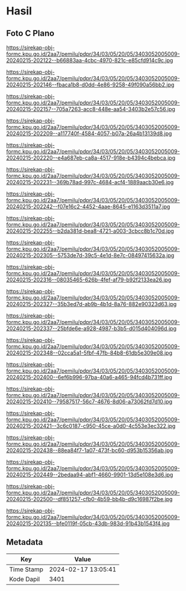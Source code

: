 # Hasil

## Foto C Plano

https://sirekap-obj-formc.kpu.go.id/2aa7/pemilu/pdpr/34/03/05/20/05/3403052005009-20240215-202122--b66883aa-4cbc-4970-821c-e85cfd914c9c.jpg

https://sirekap-obj-formc.kpu.go.id/2aa7/pemilu/pdpr/34/03/05/20/05/3403052005009-20240215-202146--fbaca1b8-d0dd-4e86-9258-49f090a56bb2.jpg

https://sirekap-obj-formc.kpu.go.id/2aa7/pemilu/pdpr/34/03/05/20/05/3403052005009-20240215-202157--705a7263-acc8-448e-aa54-3403b2e57c56.jpg

https://sirekap-obj-formc.kpu.go.id/2aa7/pemilu/pdpr/34/03/05/20/05/3403052005009-20240215-202209--a117740f-4584-4057-b07a-26a4b13139d8.jpg

https://sirekap-obj-formc.kpu.go.id/2aa7/pemilu/pdpr/34/03/05/20/05/3403052005009-20240215-202220--e4a687eb-ca8a-4517-918e-b4394c4bebca.jpg

https://sirekap-obj-formc.kpu.go.id/2aa7/pemilu/pdpr/34/03/05/20/05/3403052005009-20240215-202231--369b78ad-997c-4684-acf4-1889aacb30e6.jpg

https://sirekap-obj-formc.kpu.go.id/2aa7/pemilu/pdpr/34/03/05/20/05/3403052005009-20240215-202242--f07e16c2-4452-4aae-8645-e1163d3511a7.jpg

https://sirekap-obj-formc.kpu.go.id/2aa7/pemilu/pdpr/34/03/05/20/05/3403052005009-20240215-202255--b2da381d-bea8-4721-a003-3cbcc8b1c70d.jpg

https://sirekap-obj-formc.kpu.go.id/2aa7/pemilu/pdpr/34/03/05/20/05/3403052005009-20240215-202305--5753de7d-39c5-4e1d-8e7c-08497415632a.jpg

https://sirekap-obj-formc.kpu.go.id/2aa7/pemilu/pdpr/34/03/05/20/05/3403052005009-20240215-202316--08035465-626b-4fef-af79-b92f2133ea26.jpg

https://sirekap-obj-formc.kpu.go.id/2aa7/pemilu/pdpr/34/03/05/20/05/3403052005009-20240215-202327--35b3ed7d-ab9b-4b1d-8a76-882e90323d63.jpg

https://sirekap-obj-formc.kpu.go.id/2aa7/pemilu/pdpr/34/03/05/20/05/3403052005009-20240215-202337--25bfde6e-a928-4987-b3b5-d015d404096d.jpg

https://sirekap-obj-formc.kpu.go.id/2aa7/pemilu/pdpr/34/03/05/20/05/3403052005009-20240215-202348--02cca5a1-5fbf-47fb-84b8-61db5e309e08.jpg

https://sirekap-obj-formc.kpu.go.id/2aa7/pemilu/pdpr/34/03/05/20/05/3403052005009-20240215-202400--6ef6b996-97ba-40a6-a465-94fcd4b731ff.jpg

https://sirekap-obj-formc.kpu.go.id/2aa7/pemilu/pdpr/34/03/05/20/05/3403052005009-20240215-202410--79587517-56c7-4676-8d06-a73062fd7d10.jpg

https://sirekap-obj-formc.kpu.go.id/2aa7/pemilu/pdpr/34/03/05/20/05/3403052005009-20240215-202421--3c6c0187-c950-45ce-a0d0-4c553e3ec322.jpg

https://sirekap-obj-formc.kpu.go.id/2aa7/pemilu/pdpr/34/03/05/20/05/3403052005009-20240215-202438--88ea84f7-1a07-473f-bc60-d953b15356ab.jpg

https://sirekap-obj-formc.kpu.go.id/2aa7/pemilu/pdpr/34/03/05/20/05/3403052005009-20240215-202449--2bedaa94-abf1-4660-9901-13d5e108e3d6.jpg

https://sirekap-obj-formc.kpu.go.id/2aa7/pemilu/pdpr/34/03/05/20/05/3403052005009-20240215-202500--df851257-cfb0-4b59-bb4b-d9c16987f2be.jpg

https://sirekap-obj-formc.kpu.go.id/2aa7/pemilu/pdpr/34/03/05/20/05/3403052005009-20240215-202135--bfe0119f-05cb-43db-983d-91b43b1543f4.jpg


## Metadata

| Key        | Value               |
| ---------- | ------------------- |
| Time Stamp | 2024-02-17 13:05:41 |
| Kode Dapil | 3401                |



